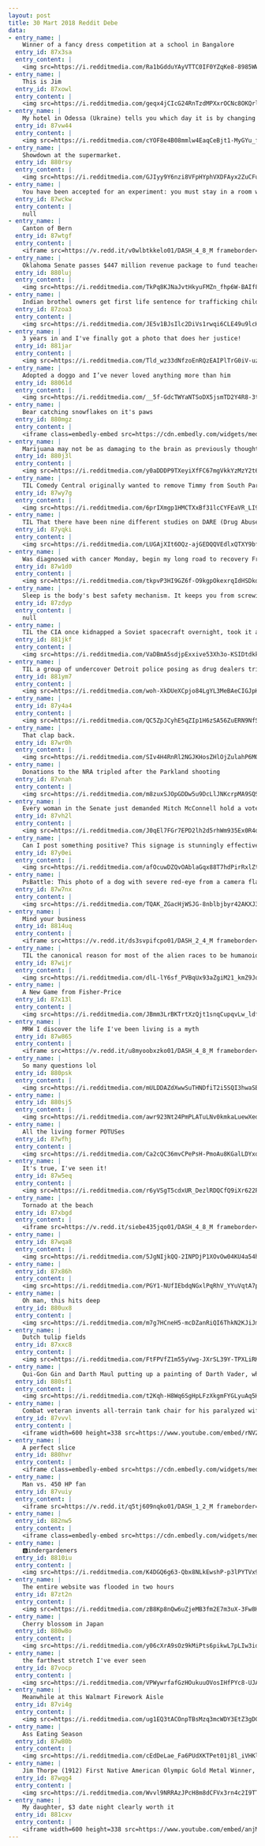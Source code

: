 ```yaml
---
layout: post
title: 30 Mart 2018 Reddit Debe
data:
- entry_name: |
    Winner of a fancy dress competition at a school in Bangalore
  entry_id: 87x3sa
  entry_content: |
    <img src=https://i.redditmedia.com/Ra1bGdduYAyVTTC0IF0YZqKe8-8985WWUY652oekrlg.jpg?s=cecc32b65cd83ec61153d7d46042626a frameborder=0>
- entry_name: |
    This is Jim
  entry_id: 87xowl
  entry_content: |
    <img src=https://i.redditmedia.com/geqx4jCIcG24RnTzdMPXxrOCNc8OKQrl_gthyFNSgwQ.jpg?s=f22a8a48549de62d74770a8f5b0c733f frameborder=0>
- entry_name: |
    My hotel in Odessa (Ukraine) tells you which day it is by changing the elevator carpet every day
  entry_id: 87vw44
  entry_content: |
    <img src=https://i.redditmedia.com/cYOF8e4B08mmlw4EaqCeBjt1-MyGYu_frplWCgSzXcI.jpg?s=b87a8b1d6980c1e12c38f7455a689f91 frameborder=0>
- entry_name: |
    Showdown at the supermarket.
  entry_id: 880rsy
  entry_content: |
    <img src=https://i.redditmedia.com/GJIyy9Y6nzi8VFpHYphVXDFAyx2ZuCFup_t2qxWHG0o.jpg?s=55222ec9e4e3bc8028ca4d42930b85f6 frameborder=0>
- entry_name: |
    You have been accepted for an experiment: you must stay in a room with nothing but bed/toilet/food/water and no human contact for one month. If you succeed for the whole month without giving up, you get $5,000,000. Do you accept? And what are your coping strategies to avoid mental breakdown?
  entry_id: 87wckw
  entry_content: |
    null
- entry_name: |
    Canton of Bern
  entry_id: 87wtgf
  entry_content: |
    <iframe src=https://v.redd.it/v0wlbtkkelo01/DASH_4_8_M frameborder=0></iframe>
- entry_name: |
    Oklahoma Senate passes $447 million revenue package to fund teacher pay raise
  entry_id: 880luj
  entry_content: |
    <img src=https://i.redditmedia.com/TkPq8KJNaJvtHkyuFMZn_fhp6W-BAIf8UiQ5CuqbZVE.jpg?s=4faaaa8fcc158b06af26a7265f96c3a8 frameborder=0>
- entry_name: |
    Indian brothel owners get first life sentence for trafficking children: Two Indian brothel owners have been jailed for life for the trafficking, rape and sexual abuse of children, an unprecedented sentence in a country where fewer than two in five trafficking cases ends in a conviction.
  entry_id: 87zoa3
  entry_content: |
    <img src=https://i.redditmedia.com/JE5v1BJsIlc2DiVs1rwqi6CLE49u9lcH1SVOoMRTF3k.jpg?s=4cb7ec0ff52613beffebf811899c3120 frameborder=0>
- entry_name: |
    3 years in and I've finally got a photo that does her justice!
  entry_id: 881jar
  entry_content: |
    <img src=https://i.redditmedia.com/Tld_wz33dNfzoEnRQzEAIPlTrG0iV-uzbgSzxvVdJck.jpg?s=0ea48455736b3afac8a502afaee4610b frameborder=0>
- entry_name: |
    Adopted a doggo and I’ve never loved anything more than him
  entry_id: 88061d
  entry_content: |
    <img src=https://i.redditmedia.com/__5f-GdcTWYaNTSoDX5jsmTD2Y4R8-3t8CbtUpx9Fao.jpg?s=4d1258e3151cd0f46ead759bdac5478b frameborder=0>
- entry_name: |
    Bear catching snowflakes on it's paws
  entry_id: 880mgz
  entry_content: |
    <iframe class=embedly-embed src=https://cdn.embedly.com/widgets/media.html?src=https%3A%2F%2Fgfycat.com%2Fifr%2FGenerousPeacefulBluemorphobutterfly&url=https%3A%2F%2Fgfycat.com%2FGenerousPeacefulBluemorphobutterfly&image=https%3A%2F%2Fthumbs.gfycat.com%2FGenerousPeacefulBluemorphobutterfly-size_restricted.gif&key=522baf40bd3911e08d854040d3dc5c07&type=text%2Fhtml&schema=gfycat width=600 height=1067 scrolling=no frameborder=0 allowfullscreen></iframe>
- entry_name: |
    Marijuana may not be as damaging to the brain as previously thought; easier on the brain than booze, study finds
  entry_id: 880j3l
  entry_content: |
    <img src=https://i.redditmedia.com/y0aDDDP9TXeyiXfFC67mgVkkYzMzY2t6aOcdh_83-5Y.jpg?s=404012e96b2aa45356634c78b3adfbe4 frameborder=0>
- entry_name: |
    TIL Comedy Central originally wanted to remove Timmy from South Park due to the potential controversy over the inclusion of a mentally handicapped character. Matt Stone and Trey Parker pushed to keep the character on the basis that other children in the series treat him equally.
  entry_id: 87wy7g
  entry_content: |
    <img src=https://i.redditmedia.com/6prIXmgp1HMCTXxBf31lcCYFEaVR_LI9hpdrvH2VWfw.jpg?s=fe4fe5f6f26bf81b7596e33c9a5a13ad frameborder=0>
- entry_name: |
    TIL That there have been nine different studies on DARE (Drug Abuse Resistance Education) and all agree that the program does nothing or worsens the problem
  entry_id: 87yqki
  entry_content: |
    <img src=https://i.redditmedia.com/LUGAjXIt6OQz-ajGEDQQVEdlxQTXY9bfBTNPLnetRpE.jpg?s=93edb06380a2f842306a03d1e1c4867d frameborder=0>
- entry_name: |
    Was diagnosed with cancer Monday, begin my long road to recovery Friday. Picked up a ps4 pro on my way home and some of the most highly rated games. Let the fun begin!
  entry_id: 87w1d0
  entry_content: |
    <img src=https://i.redditmedia.com/tkpvP3HI9GZ6f-O9kgpOkexrqIdHSDkdtrA3XcISciw.jpg?s=48592cd9c6be4dc75076992569ba5b05 frameborder=0>
- entry_name: |
    Sleep is the body's best safety mechanism. It keeps you from screwing things up for 8 hours.
  entry_id: 87zdyp
  entry_content: |
    null
- entry_name: |
    TIL the CIA once kidnapped a Soviet spacecraft overnight, took it apart, studied it, reassembled it, & sent it back without the Soviets realizing.
  entry_id: 881jkf
  entry_content: |
    <img src=https://i.redditmedia.com/VaDBmA5sdjpExxive53Xh3o-KSIDtdkkiFS8EzDzNJw.jpg?s=7a4dcb4b097f793a50d23afa38d0e0ab frameborder=0>
- entry_name: |
    TIL a group of undercover Detroit police posing as drug dealers tried to arrest another group of undercover police posing as drug buyers.
  entry_id: 881ym7
  entry_content: |
    <img src=https://i.redditmedia.com/woh-XkDUeXCpjo84LgYL3MeBAeCIGJpHYox4hO1QV_I.jpg?s=d60070b36e15cd757cf71c960c230e4f frameborder=0>
- entry_name: |
  entry_id: 87y4a4
  entry_content: |
    <img src=https://i.redditmedia.com/QC5ZpJCyhE5qZIp1H6zSA56ZuERN9NfSzGlRl0Wg2Vw.jpg?s=4d429988b29fb38dd116233742e2b74b frameborder=0>
- entry_name: |
    That clap back.
  entry_id: 87wr0h
  entry_content: |
    <img src=https://i.redditmedia.com/SIv4H4RnRl2NGJKHosZHlOjZulahP6MQe_Ff-kqXbZQ.jpg?s=759e534bf2743b354af62ed6fa02d47d frameborder=0>
- entry_name: |
    Donations to the NRA tripled after the Parkland shooting
  entry_id: 87vnah
  entry_content: |
    <img src=https://i.redditmedia.com/m8zuxSJOpGDDw5u9DcLlJNKcrpMA9SQSzQ6rEKpdbAQ.jpg?s=61d916d4319dec78e75b16af56ef8fcd frameborder=0>
- entry_name: |
    Every woman in the Senate just demanded Mitch McConnell hold a vote on sexual harassment legislation
  entry_id: 87vh2l
  entry_content: |
    <img src=https://i.redditmedia.com/J0qEl7FGr7EPD2lh2d5rhWm935Ex0R4dE3AKT1FdzPA.jpg?s=15874bea414bfab49bc1378bb998ec36 frameborder=0>
- entry_name: |
    Can I post something positive? This signage is stunningly effective IMHO
  entry_id: 87y0ei
  entry_content: |
    <img src=https://i.redditmedia.com/afOcuwDZQvOAblaGqx88T7hdPirRxlZtLPz7RMyQkrI.jpg?s=3ccc84cb38d516ff46361d2a5786586a frameborder=0>
- entry_name: |
    PsBattle: This photo of a dog with severe red-eye from a camera flash
  entry_id: 87w7nx
  entry_content: |
    <img src=https://i.redditmedia.com/TQAK_ZGacHjWSJG-8nblbjbyr42AKXJ3XDiIwzPFK8k.png?s=ee0ac7aef5e9af5d884bf3663ea28003 frameborder=0>
- entry_name: |
    Mind your business
  entry_id: 8814uq
  entry_content: |
    <iframe src=https://v.redd.it/ds3svpifcpo01/DASH_2_4_M frameborder=0></iframe>
- entry_name: |
    TIL the canonical reason for most of the alien races to be humanoid in Star Trek is an ancient humanoid species seeding the oceans of many worlds with DNA codes 4.5 billion years before the start of the series, directing the evolution of life towards a physical pattern similar to their own.
  entry_id: 87wijr
  entry_content: |
    <img src=https://i.redditmedia.com/dlL-lY6sf_PVBqUx93aZgiM21_kmZ9JoHrrybo7a0RA.jpg?s=b24960d1c9c8bf353793a3438d08d118 frameborder=0>
- entry_name: |
    A New Game from Fisher-Price
  entry_id: 87x13l
  entry_content: |
    <img src=https://i.redditmedia.com/JBmm3LrBKTrtXzQjt1snqCupqvLw_ldfNf-vSON7Njw.jpg?s=619ce84e33c4f6e48b3d6d7860f2e7da frameborder=0>
- entry_name: |
    MRW I discover the life I've been living is a myth
  entry_id: 87w865
  entry_content: |
    <iframe src=https://v.redd.it/u8myoobxzko01/DASH_4_8_M frameborder=0></iframe>
- entry_name: |
    So many questions lol
  entry_id: 880psk
  entry_content: |
    <img src=https://i.redditmedia.com/mULDDAZdXwwSuTHNDfiT2i5SQI3hwaSBw1QwZjMveLA.jpg?s=bf565449f01920a8801fd6a432503c73 frameborder=0>
- entry_name: |
  entry_id: 880sj5
  entry_content: |
    <img src=https://i.redditmedia.com/awr923Nt24PmPLATuLNv0kmkaLuewXedjBjqAhhG_iA.jpg?s=c6080b7f0cdb448fbd354238990d7c8c frameborder=0>
- entry_name: |
    All the living former POTUSes
  entry_id: 87wfhj
  entry_content: |
    <img src=https://i.redditmedia.com/Ca2cQC36mvCPePsH-PmoAu8KGalLDYxqDOFUl9Q5sgI.jpg?s=941ef28027cbc4b2e468c296f4a93cd7 frameborder=0>
- entry_name: |
    It's true, I've seen it!
  entry_id: 87w5eq
  entry_content: |
    <img src=https://i.redditmedia.com/r6yVSgT5cdxUR_DezlRDQCfQ9iXr622Pfr_sZh5gzEU.png?s=ead4ace0d1c8dc05250d80d045e552b4 frameborder=0>
- entry_name: |
    Tornado at the beach
  entry_id: 87xbgd
  entry_content: |
    <iframe src=https://v.redd.it/siebe435jqo01/DASH_4_8_M frameborder=0></iframe>
- entry_name: |
  entry_id: 87wqa8
  entry_content: |
    <img src=https://i.redditmedia.com/5JgNIjkQQ-2INPDjP1XOvOw04KU4a54hY0xcb13vjEk.jpg?s=7598c39d2ee86a0270ed08e438c1b316 frameborder=0>
- entry_name: |
  entry_id: 87x86h
  entry_content: |
    <img src=https://i.redditmedia.com/PGY1-NUfIEbdqNGxlPqRhV_YYuVqtA7pVWH3O8QWB_A.jpg?s=634dcf6b778a7e64a1cb3258fe43fb1b frameborder=0>
- entry_name: |
    Oh man, this hits deep
  entry_id: 880ux8
  entry_content: |
    <img src=https://i.redditmedia.com/m7g7HCneH5-mcDZanRiQI6ThkN2KJiJm84OhUiA9NrA.jpg?s=6c415b2a739250ff193cd4cb3f3c2c74 frameborder=0>
- entry_name: |
    Dutch tulip fields
  entry_id: 87xxc8
  entry_content: |
    <img src=https://i.redditmedia.com/FtFPVfZ1m55yVwg-JXrSL39Y-TPXLiRK1SQetcKoFO0.jpg?s=3173713a03691d73df884d5776778ba8 frameborder=0>
- entry_name: |
    Qui-Gon Gin and Darth Maul putting up a painting of Darth Vader, while Obi-Wan is supervising them. (xpost from r/photoshopbattles made by u/Matiasjkk
  entry_id: 880sf1
  entry_content: |
    <img src=https://i.redditmedia.com/t2Kqh-H8Wq6SgHpLFzXkgmFYGLyuAq5Hk--3nsLKuBo.jpg?s=1906b46279490db793c4bb3cb71b40d0 frameborder=0>
- entry_name: |
    Combat veteran invents all-terrain tank chair for his paralyzed wife
  entry_id: 87vvvl
  entry_content: |
    <iframe width=600 height=338 src=https://www.youtube.com/embed/rNV2n8hqF_c?feature=oembed&enablejsapi=1&enablejsapi=1&enablejsapi=1 frameborder=0 allow=autoplay; encrypted-media allowfullscreen></iframe>
- entry_name: |
    A perfect slice
  entry_id: 880hvr
  entry_content: |
    <iframe class=embedly-embed src=https://cdn.embedly.com/widgets/media.html?src=https%3A%2F%2Fgfycat.com%2Fifr%2FRadiantWarmheartedGallowaycow&url=https%3A%2F%2Fgfycat.com%2FRadiantWarmheartedGallowaycow&image=https%3A%2F%2Fthumbs.gfycat.com%2FRadiantWarmheartedGallowaycow-size_restricted.gif&key=522baf40bd3911e08d854040d3dc5c07&type=text%2Fhtml&schema=gfycat width=600 height=338 scrolling=no frameborder=0 allowfullscreen></iframe>
- entry_name: |
    Man vs. 450 HP fan
  entry_id: 87vuiy
  entry_content: |
    <iframe src=https://v.redd.it/q5tj609nqko01/DASH_1_2_M frameborder=0></iframe>
- entry_name: |
  entry_id: 882nw5
  entry_content: |
    <iframe class=embedly-embed src=https://cdn.embedly.com/widgets/media.html?src=https%3A%2F%2Fgfycat.com%2Fifr%2FQuarrelsomeMildBluegill&url=https%3A%2F%2Fgfycat.com%2FQuarrelsomeMildBluegill&image=https%3A%2F%2Fthumbs.gfycat.com%2FQuarrelsomeMildBluegill-size_restricted.gif&key=522baf40bd3911e08d854040d3dc5c07&type=text%2Fhtml&schema=gfycat width=600 height=338 scrolling=no frameborder=0 allowfullscreen></iframe>
- entry_name: |
    🅱️indergardeners
  entry_id: 8810iu
  entry_content: |
    <img src=https://i.redditmedia.com/K4DGQ6g63-Qbx8NLkEwshP-p3lPYTVx9XGx5sgxjG5g.jpg?s=119dd6133025f82a767eee8054da2553 frameborder=0>
- entry_name: |
    The entire website was flooded in two hours
  entry_id: 87zt2n
  entry_content: |
    <img src=https://i.redditmedia.com/zB8Kp8nQw6uZjeMB3fm2E7m3uX-3Fw8HKyOW10Rybys.png?s=9029acd35ee0fc257d3fb214b8e2e703 frameborder=0>
- entry_name: |
    Cherry blossom in Japan
  entry_id: 880w8o
  entry_content: |
    <img src=https://i.redditmedia.com/y06cXrA9sOz9kMiPts6pikwL7pLIw3idCwJrPTZAICI.jpg?s=186d31ef3e149148a81e4a40929af3ba frameborder=0>
- entry_name: |
    the farthest stretch I've ever seen
  entry_id: 87vocp
  entry_content: |
    <img src=https://i.redditmedia.com/VPWywrfafGzHOukuuOVosIHfPYc8-UJA_mFnOAIwx6M.jpg?s=4fb67bea3160c2be1dbad43b76970c4e frameborder=0>
- entry_name: |
    Meanwhile at this Walmart Firework Aisle
  entry_id: 87vi4g
  entry_content: |
    <img src=https://i.redditmedia.com/ug1EQ3tACOnpTBsMzq3mcWDY3EtZ3gDCZlhShTghgYY.gif?fm=jpg&s=2e374869eda3aa4f4aec177a38844acf frameborder=0>
- entry_name: |
    Ass Eating Season
  entry_id: 87w80b
  entry_content: |
    <img src=https://i.redditmedia.com/cEdDeLae_Fa6PUdXKTPet01j8l_iVHKlriBFcpoXV5k.jpg?s=8d45f88af6dba7ff7815888d8a1b23c1 frameborder=0>
- entry_name: |
    Jim Thorpe (1912) First Native American Olympic Gold Metal Winner, pro football/basketball/baseball player, beefcake
  entry_id: 87wqg4
  entry_content: |
    <img src=https://i.redditmedia.com/Wvvl9NRRAzJPcH8m8dCFVx3rn4c2I9TT8vDaP-1xZh0.jpg?s=1339fc706d536b4f2145ad9d00fa7f21 frameborder=0>
- entry_name: |
    My daughter, $3 date night clearly worth it
  entry_id: 881cxv
  entry_content: |
    <iframe width=600 height=338 src=https://www.youtube.com/embed/anjMMdSuFuE?feature=oembed&enablejsapi=1&enablejsapi=1&enablejsapi=1 frameborder=0 allow=autoplay; encrypted-media allowfullscreen></iframe>
---
```

